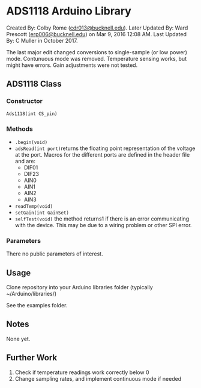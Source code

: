 # ADS1118 Arduino Library

Created By: Colby Rome (cdr013@bucknell.edu).
Later Updated By: Ward Prescott (erp006@bucknell.edu) on Mar 9, 2016 12:08 AM.
Last Updated By: C Muller in October 2017.

The last major edit changed conversions to single-sample (or low power) mode.
Contunuous mode was removed.
Temperature sensing works, but might have errors.
Gain adjustments were not tested.

## ADS1118 Class
### Constructor
`Ads1118(int CS_pin)`
### Methods
- `.begin(void)`
- `adsRead(int port)`returns the floating point representation of the voltage at the port.  Macros for the different ports are defined in the header file and are:
  - DIF01
  - DIF23
  - AIN0
  - AIN1
  - AIN2
  - AIN3
- `readTemp(void)`
- `setGain(int GainSet)`
- `selfTest(void)` the method returns1 if there is an error communicating with the device.  This may be due to a wiring problem or other SPI error.

### Parameters
There no public parameters of interest.

## Usage
Clone repository into your Arduino libraries folder (typically ~/Arduino/libraries/)

See the examples folder.

## Notes
None yet.

## Further Work
1. Check if temperature readings work correctly below 0
2. Change sampling rates, and implement continuous mode if needed
